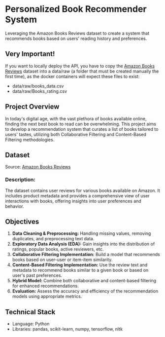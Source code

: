 # Personalized Book Recommender System
Leveraging the Amazon Books Reviews dataset to create a system that recommends books based on users' reading history and preferences.

## Very Important!
If you want to locally deploy the API, you have to copy the [Amazon Books Reviews](https://www.kaggle.com/datasets/mohamedbakhet/amazon-books-reviews) dataset into a data/raw (a folder that must be created manually the first time), as the docker containers will expect these files to exist:
- data/raw/books_data.csv
- data/raw/Books_rating.csv

## Project Overview
In today's digital age, with the vast plethora of books available online, finding the next best book to read can be overwhelming. This project aims to develop a recommendation system that curates a list of books tailored to users' tastes, utilizing both Collaborative Filtering and Content-Based Filtering methodologies.

## Dataset
Source: [Amazon Books Reviews](https://www.kaggle.com/datasets/mohamedbakhet/amazon-books-reviews)

### Description:
The dataset contains user reviews for various books available on Amazon. It includes product metadata and provides a comprehensive view of user interactions with books, offering insights into user preferences and behavior.

## Objectives
1. **Data Cleaning & Preprocessing:** Handling missing values, removing duplicates, and preprocessing text data.
1. **Exploratory Data Analysis (EDA):** Gain insights into the distribution of ratings, popular books, active reviewers, etc.
1. **Collaborative Filtering Implementation:** Build a model that recommends books based on user-user or item-item similarity.
1. **Content-Based Filtering Implementation:** Use the review text and metadata to recommend books similar to a given book or based on user's past preferences.
1. **Hybrid Model:** Combine both collaborative and content-based filtering for enhanced recommendations.
1. **Evaluation:** Assess the accuracy and efficiency of the recommendation models using appropriate metrics.

## Technical Stack
- Language: Python
- Libraries: pandas, scikit-learn, numpy, tensorflow, nltk
